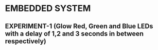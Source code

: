 # EMBEDDED SYSTEM

## EXPERIMENT-1 (Glow Red, Green and Blue LEDs with a delay of 1,2 and 3 seconds in between respectively)